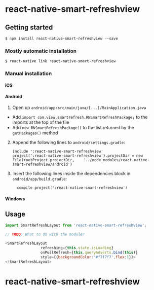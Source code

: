 
# react-native-smart-refreshview

## Getting started

`$ npm install react-native-smart-refreshview --save`

### Mostly automatic installation

`$ react-native link react-native-smart-refreshview`

### Manual installation


#### iOS

#### Android

1. Open up `android/app/src/main/java/[...]/MainApplication.java`
  - Add `import com.view.smartrefresh.RNSmartRefreshPackage;` to the imports at the top of the file
  - Add `new RNSmartRefreshPackage()` to the list returned by the `getPackages()` method
2. Append the following lines to `android/settings.gradle`:
  	```
  	include ':react-native-smart-refreshview'
  	project(':react-native-smart-refreshview').projectDir = new File(rootProject.projectDir, 	'../node_modules/react-native-smart-refreshview/android')
  	```
3. Insert the following lines inside the dependencies block in `android/app/build.gradle`:
  	```
      compile project(':react-native-smart-refreshview')
  	```

#### Windows

## Usage
```javascript
import SmartRefreshLayout from 'react-native-smart-refreshview';

// TODO: What to do with the module?

<SmartRefreshLayout
                refreshing={this.state.isLoading}
                onPullRefresh={this.queryAdverts.bind(this)}
                style={{backgroundColor:'#f7f7f7',flex:1}}>
</SmartRefreshLayout>
```
  # react-native-smart-refreshview
